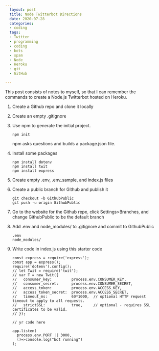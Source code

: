 ```yaml
---
  layout: post
  title: Node Twitterbot Directions
  date: 2020-07-28
  categories:
  - coding
  tags:
  - Twitter
  - programming
  - coding
  - bots
  - spam
  - Node
  - Heroku
  - git
  - GitHub

---
```


This post consists of notes to myself, so that I can remember the commands to create a Node.js Twitterbot hosted on Heroku.

1.  Create a Github repo and clone it locally

1.  Create an empty .gitignore

1.  Use npm to generate the initial project.
    ```
    npm init
    ```
    npm asks questions and builds a package.json file.

1.  Install some packages
    ```
    npm install dotenv
    npm install twit
    npm install express
    ```

1.  Create empty .env, .env_sample, and index.js files

1.  Create a public branch for Github and publish it
    ```
    git checkout -b GithubPublic
    git push -u origin GithubPublic
    ```
1.  Go to the website for the Github repo, click Settings>Branches, and change GithubPublic to be the default branch

1.  Add .env and node_modules/ to .gitignore and commit to GithubPublic
    ```
    .env
    node_modules/
    ```

1.  Write code in index.js using this starter code
    ```
    const express = require('express');
    const app = express();
    require('dotenv').config();
    // let Twit = require('twit');
    // var T = new Twit({
    //   consumer_key:         process.env.CONSUMER_KEY,
    //   consumer_secret:      process.env.CONSUMER_SECRET,
    //   access_token:         process.env.ACCESS_KEY,
    //   access_token_secret:  process.env.ACCESS_SECRET,
    //   timeout_ms:           60*1000,  // optional HTTP request timeout to apply to all requests.
    //   strictSSL:            true,     // optional - requires SSL certificates to be valid.
    // });
    
    // yr code here
    
    app.listen(
      process.env.PORT || 3000,
      ()=>console.log("bot running")
    );
    ```
    
    
